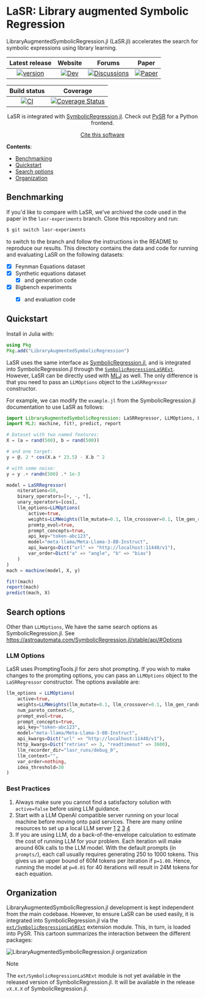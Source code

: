 # LaSR: Library augmented Symbolic Regression
LibraryAugmentedSymbolicRegression.jl (LaSR.jl) accelerates the search for symbolic expressions using library learning. 


<!-- prettier-ignore-start -->
<div align="center">

| Latest release | Website | Forums | Paper |
| :---: | :---: | :---: | :---: |
| [![version](https://juliahub.com/docs/LibraryAugmentedSymbolicRegression/version.svg)](https://juliahub.com/ui/Packages/LibraryAugmentedSymbolicRegression/X2eIS) | [![Dev](https://img.shields.io/badge/docs-dev-blue.svg)](https://trishullab.github.io/lasr-web/) | [![Discussions](https://img.shields.io/badge/discussions-github-informational)](https://github.com/trishullab/LibraryAugmentedSymbolicRegression.jl/discussions) | [![Paper](https://img.shields.io/badge/arXiv-2409.09359-b31b1b)](https://arxiv.org/abs/2409.09359) |

| Build status | Coverage |
| :---: | :---: |
| [![CI](https://github.com/trishullab/LibraryAugmentedSymbolicRegression.jl/workflows/CI/badge.svg)](.github/workflows/CI.yml) | [![Coverage Status](https://coveralls.io/repos/github/trishullab/LibraryAugmentedSymbolicRegression.jl/badge.svg?branch=master)](https://coveralls.io/github/trishullab/LibraryAugmentedSymbolicRegression.jl?branch=master) |

LaSR is integrated with [SymbolicRegression.jl](https://github.com/MilesCranmer/SymbolicRegression.jl). Check out [PySR](https://github.com/MilesCranmer/PySR) for
a Python frontend.

[Cite this software](https://arxiv.org/abs/2409.09359)

</div>
<!-- prettier-ignore-end -->

**Contents**:

- [Benchmarking](#benchmarking)
- [Quickstart](#quickstart)
- [Search options](#search-options)
- [Organization](#organization)

## Benchmarking

If you'd like to compare with LaSR, we've archived the code used in the paper in the `lasr-experiments` branch. Clone this repository and run:
```bash
$ git switch lasr-experiments
```
to switch to the branch and follow the instructions in the README to reproduce our results. This directory contains the data and code for running and evaluating LaSR on the following datasets: 

- [x] Feynman Equations dataset
- [x] Synthetic equations dataset
    - [x] and generation code
- [x] Bigbench experiments
    - [x] and evaluation code


## Quickstart

Install in Julia with:

```julia
using Pkg
Pkg.add("LibraryAugmentedSymbolicRegression")
```

LaSR uses the same interface as [SymbolicRegression.jl](https://github.com/MilesCranmer/SymbolicRegression.jl), and is integrated into SymbolicRegression.jl through the [`SymbolicRegressionLaSRExt`](integration). However, LaSR can be directly used with [MLJ](https://github.com/alan-turing-institute/MLJ.jl) as well. The only difference is that you need to pass an `LLMOptions` object to the `LaSRRegressor` constructor.


For example, we can modify the `example.jl` from the SymbolicRegression.jl documentation to use LaSR as follows:

```julia
import LibraryAugmentedSymbolicRegression: LaSRRegressor, LLMOptions, LLMWeights
import MLJ: machine, fit!, predict, report

# Dataset with two named features:
X = (a = rand(500), b = rand(500))

# and one target:
y = @. 2 * cos(X.a * 23.5) - X.b ^ 2

# with some noise:
y = y .+ randn(500) .* 1e-3

model = LaSRRegressor(
    niterations=50,
    binary_operators=[+, -, *],
    unary_operators=[cos],
    llm_options=LLMOptions(
        active=true,
        weights=LLMWeights(llm_mutate=0.1, llm_crossover=0.1, llm_gen_random=0.1),
        promtp_evol=true,
        prompt_concepts=true,
        api_key="token-abc123",
        model="meta-llama/Meta-Llama-3-8B-Instruct",
        api_kwargs=Dict("url" => "http://localhost:11440/v1"),
        var_order=Dict("a" => "angle", "b" => "bias")
    )
)
mach = machine(model, X, y)

fit!(mach)
report(mach)
predict(mach, X)
```

## Search options

Other than `LLMOptions`, We have the same search options as SymbolicRegression.jl. See https://astroautomata.com/SymbolicRegression.jl/stable/api/#Options

### LLM Options

LaSR uses PromptingTools.jl for zero shot prompting. If you wish to make changes to the prompting options, you can pass an `LLMOptions` object to the `LaSRRegressor` constructor. The options available are:
```julia
llm_options = LLMOptions(
    active=true,                                                                # Whether to use LLM inference or not
    weights=LLMWeights(llm_mutate=0.1, llm_crossover=0.1, llm_gen_random=0.1),  # Probability of using LLM for mutation, crossover, and random generation
    num_pareto_context=5,                                                       # Number of equations to sample from the Pareto frontier for summarization.
    prompt_evol=true,                                                           # Whether to evolve natural language concepts through LLM calls.
    prompt_concepts=true,                                                       # Whether to use natural language concepts in the search.
    api_key="token-abc123",                                                     # API key to OpenAI API compatible server.
    model="meta-llama/Meta-Llama-3-8B-Instruct",                                # LLM model to use.
    api_kwargs=Dict("url" => "http://localhost:11440/v1"),                      # Keyword arguments passed to server.
    http_kwargs=Dict("retries" => 3, "readtimeout" => 3600),                    # Keyword arguments passed to HTTP requests.
    llm_recorder_dir="lasr_runs/debug_0",                                       # Directory to log LLM interactions.
    llm_context="",                                                             # Natural language concept to start with. You should also be able to initialize with a list of concepts.
    var_order=nothing,                                                          # Dict(variable_name => new_name).
    idea_threshold=30                                                           # Number of concepts to keep track of.
)
```

### Best Practices

1. Always make sure you cannot find a satisfactory solution with `active=false` before using LLM guidance.
1. Start with a LLM OpenAI compatible server running on your local machine before moving onto paid services. There are many online resources to set up a local LLM server [1](https://ollama.com/blog/openai-compatibility) [2](https://docs.vllm.ai/en/latest/getting_started/installation.html) [3](https://github.com/sgl-project/sglang?tab=readme-ov-file#backend-sglang-runtime-srt) [4](https://old.reddit.com/r/LocalLLaMA/comments/16y95hk/a_starter_guide_for_playing_with_your_own_local_ai/)
1. If you are using LLM, do a back-of-the-envelope calculation to estimate the cost of running LLM for your problem.  Each iteration will make around 60k calls to the LLM model. With the default prompts (in `prompts/`), each call usually requires generating 250 to 1000 tokens. This gives us an upper bound of 60M tokens per iteration if `p=1.00`. Hence, running the model at `p=0.01` for 40 iterations will result in 24M tokens for each equation.


## Organization

LibraryAugmentedSymbolicRegression.jl development is kept independent from the main codebase. However, to ensure LaSR can be used easily, it is integrated into SymbolicRegression.jl via the [`ext/SymbolicRegressionLaSRExt`](https://www.example.com) extension module. This, in turn, is loaded into PySR. This cartoon summarizes the interaction between the different packages:

![LibraryAugmentedSymbolicRegression.jl organization](https://raw.githubusercontent.com/trishullab/lasr-web/main/static/lasr-code-interactions.svg)

> [!NOTE]  
> The `ext/SymbolicRegressionLaSRExt` module is not yet available in the released version of SymbolicRegression.jl. It will be available in the release `vX.X.X` of SymbolicRegression.jl.
